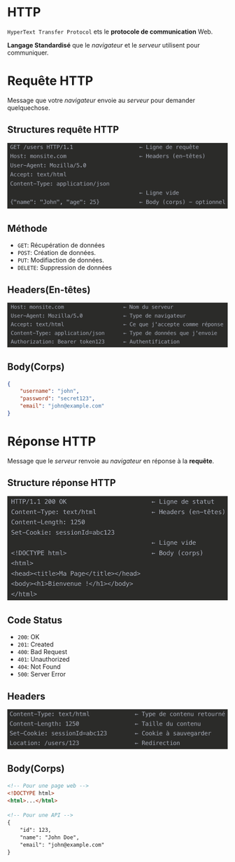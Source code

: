 # HTTP
`HyperText Transfer Protocol` ets le __protocole de communication__ Web.

__Langage Standardisé__ que le _navigateur_ et le _serveur_ utilisent pour communiquer.

# Requête HTTP
Message que votre _navigateur_ envoie au _serveur_ pour demander quelquechose.

## Structures requête HTTP
![Structure](img/Structurerequest.png "Structure requête HTTP")

## Méthode
- `GET`: Récupération de données
- `POST`: Création de données.
- `PUT`: Modifiaction de données.
- `DELETE`: Suppression de données

## Headers(En-têtes)
![Headers](img/Headers.png "Headers(En-têtes)")

## Body(Corps)
```json
{
    "username": "john",
    "password": "secret123",
    "email": "john@example.com"
}
```

# Réponse HTTP
Message que le _serveur_ renvoie au _navigateur_ en réponse à la __requête__.

## Structure réponse HTTP
![Structure réponse](img/Structureresponse.png "Structure réponse")

## Code Status
- `200`: OK
- `201`: Created
- `400`: Bad Request
- `401`: Unauthorized
- `404`: Not Found
- `500`: Server Error

## Headers
![Headers](img/Headersresponses.png "Headers réponse")

## Body(Corps)
```html
<!-- Pour une page web -->
<!DOCTYPE html>
<html>...</html>

<!-- Pour une API -->
{
    "id": 123,
    "name": "John Doe",
    "email": "john@example.com"
}
```
